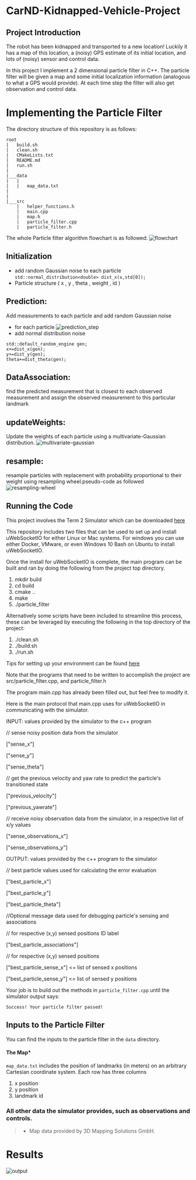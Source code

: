 # CarND-Kidnapped-Vehicle-Project

## Project Introduction
The robot has been kidnapped and transported to a new location! Luckily it has a map of this location, a (noisy) GPS estimate of its initial location, and lots of (noisy) sensor and control data.

In this project I implement a 2 dimensional particle filter in C++. The particle filter will be given a map and some initial localization information (analogous to what a GPS would provide). At each time step the filter will also get observation and control data.
# Implementing the Particle Filter
The directory structure of this repository is as follows:

```
root
|   build.sh
|   clean.sh
|   CMakeLists.txt
|   README.md
|   run.sh
|
|___data
|   |   
|   |   map_data.txt
|   
|   
|___src
    |   helper_functions.h
    |   main.cpp
    |   map.h
    |   particle_filter.cpp
    |   particle_filter.h
```
The whole Particle filter algorithm flowchart is as followed:
![flowchart](https://github.com/chenxiao1995/uda_kidnapped_vehicle/blob/master/CarND-Kidnapped-Vehicle-Project/Figure/Particle%20Filter%20Algorithm%20Flowchart.png)

## Initialization
- add random Gaussian noise to each particle
`std::normal_distribution<double> dist_x(x,std[0]);`
- Particle structure ( x , y , theta , weight , id )

## Prediction:
Add measurements to each particle and add random Gaussian noise
- for each particle
![prediction_step](https://github.com/chenxiao1995/uda_kidnapped_vehicle/blob/master/CarND-Kidnapped-Vehicle-Project/Figure/Prediction%20step.png)
- add normal distribution noise
```
std::default_random_engine gen;
x+=dist_x(gen);
y+=dist_y(gen);
theta+=dist_theta(gen);
```

## DataAssociation: 
find the predicted measurement that is closest to each observed measurement and assign the observed measurement to this particular landmark
## updateWeights: 
Update the weights of each particle using a multivariate-Gaussian distribution.
![multivariate-gaussian](https://github.com/chenxiao1995/uda_kidnapped_vehicle/blob/master/CarND-Kidnapped-Vehicle-Project/Figure/Multivariate-Gaussian.png)
## resample: 
resample particles with replacement with probability proportional to their weight using resampling wheel.pseudo-code as followed
![resampling-wheel](https://github.com/chenxiao1995/uda_kidnapped_vehicle/blob/master/CarND-Kidnapped-Vehicle-Project/Figure/resampling%20wheel.png)


## Running the Code
This project involves the Term 2 Simulator which can be downloaded [here](https://github.com/udacity/self-driving-car-sim/releases)

This repository includes two files that can be used to set up and install uWebSocketIO for either Linux or Mac systems. For windows you can use either Docker, VMware, or even Windows 10 Bash on Ubuntu to install uWebSocketIO.

Once the install for uWebSocketIO is complete, the main program can be built and ran by doing the following from the project top directory.

1. mkdir build
2. cd build
3. cmake ..
4. make
5. ./particle_filter

Alternatively some scripts have been included to streamline this process, these can be leveraged by executing the following in the top directory of the project:

1. ./clean.sh
2. ./build.sh
3. ./run.sh

Tips for setting up your environment can be found [here](https://classroom.udacity.com/nanodegrees/nd013/parts/40f38239-66b6-46ec-ae68-03afd8a601c8/modules/0949fca6-b379-42af-a919-ee50aa304e6a/lessons/f758c44c-5e40-4e01-93b5-1a82aa4e044f/concepts/23d376c7-0195-4276-bdf0-e02f1f3c665d)

Note that the programs that need to be written to accomplish the project are src/particle_filter.cpp, and particle_filter.h

The program main.cpp has already been filled out, but feel free to modify it.

Here is the main protocol that main.cpp uses for uWebSocketIO in communicating with the simulator.

INPUT: values provided by the simulator to the c++ program

// sense noisy position data from the simulator

["sense_x"]

["sense_y"]

["sense_theta"]

// get the previous velocity and yaw rate to predict the particle's transitioned state

["previous_velocity"]

["previous_yawrate"]

// receive noisy observation data from the simulator, in a respective list of x/y values

["sense_observations_x"]

["sense_observations_y"]


OUTPUT: values provided by the c++ program to the simulator

// best particle values used for calculating the error evaluation

["best_particle_x"]

["best_particle_y"]

["best_particle_theta"]

//Optional message data used for debugging particle's sensing and associations

// for respective (x,y) sensed positions ID label

["best_particle_associations"]

// for respective (x,y) sensed positions

["best_particle_sense_x"] <= list of sensed x positions

["best_particle_sense_y"] <= list of sensed y positions


Your job is to build out the methods in `particle_filter.cpp` until the simulator output says:

```
Success! Your particle filter passed!
```
## Inputs to the Particle Filter
You can find the inputs to the particle filter in the `data` directory.

#### The Map*
`map_data.txt` includes the position of landmarks (in meters) on an arbitrary Cartesian coordinate system. Each row has three columns
1. x position
2. y position
3. landmark id

### All other data the simulator provides, such as observations and controls.

> * Map data provided by 3D Mapping Solutions GmbH.

# Results
![output](https://github.com/chenxiao1995/uda_kidnapped_vehicle/blob/master/CarND-Kidnapped-Vehicle-Project/Figure/kidnapped_vehicle_result.png)

